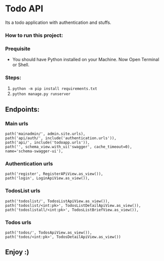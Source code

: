 # Todo API
Its a todo application with authentication and stuffs.

### How to run this project:
### Prequisite
* You should have Python installed on your Machine.
Now Open Terminal or Shell.

### Steps:
1. ``` python -m pip install requirements.txt ```
2. ``` python manage.py runserver ```


## Endpoints:

### Main urls 
``` 
path('mainadmin/', admin.site.urls),
path('api/auth/', include('authentication.urls')),
path('api/', include('todoapp.urls')),
path('', schema_view.with_ui('swagger', cache_timeout=0), name='schema-swagger-ui'),
```

### Authentication urls 
``` 
path('register', RegisterAPiView.as_view()),
path('login', LoginApiView.as_view()),
```

### TodosList urls 
``` 
path('todoslist/', TodosListApiView.as_view()),
path('todoslist/<int:pk>', TodosListDetailApiView.as_view()),
path('todoslistall/<int:pk>', TodosListBriefView.as_view()),
```

### Todos urls 
``` 
path('todos/', TodosApiView.as_view()),
path('todos/<int:pk>', TodosDetailApiView.as_view())
```

## Enjoy :)